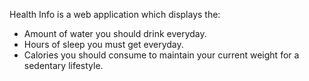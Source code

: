 Health Info is a web application which displays the:
- Amount of water you should drink everyday.
- Hours of sleep you must get everyday.
- Calories you should consume to maintain your current weight for a sedentary lifestyle.
